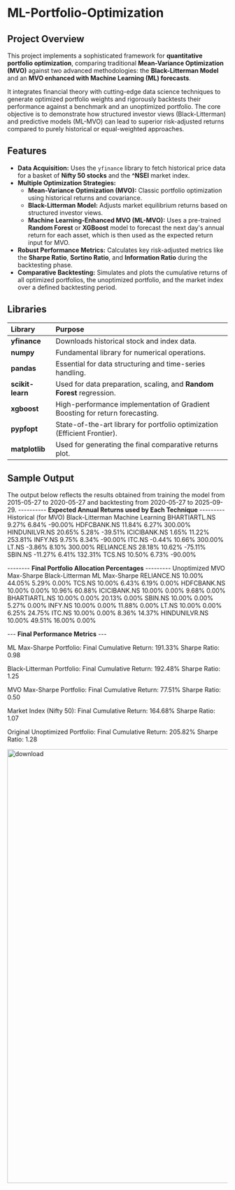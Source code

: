 # ML-Portfolio-Optimization

## Project Overview

This project implements a sophisticated framework for **quantitative portfolio optimization**, comparing traditional **Mean-Variance Optimization (MVO)** against two advanced methodologies: the **Black-Litterman Model** and an **MVO enhanced with Machine Learning (ML) forecasts**.

It integrates financial theory with cutting-edge data science techniques to generate optimized portfolio weights and rigorously backtests their performance against a benchmark and an unoptimized portfolio. The core objective is to demonstrate how structured investor views (Black-Litterman) and predictive models (ML-MVO) can lead to superior risk-adjusted returns compared to purely historical or equal-weighted approaches.

## Features

- **Data Acquisition:** Uses the `yfinance` library to fetch historical price data for a basket of **Nifty 50 stocks** and the **^NSEI** market index.
- **Multiple Optimization Strategies:**
    - **Mean-Variance Optimization (MVO):** Classic portfolio optimization using historical returns and covariance.
    - **Black-Litterman Model:** Adjusts market equilibrium returns based on structured investor views.
    - **Machine Learning-Enhanced MVO (ML-MVO):** Uses a pre-trained **Random Forest** or **XGBoost** model to forecast the next day's annual return for each asset, which is then used as the expected return input for MVO.
- **Robust Performance Metrics:** Calculates key risk-adjusted metrics like the **Sharpe Ratio**, **Sortino Ratio**, and **Information Ratio** during the backtesting phase.
- **Comparative Backtesting:** Simulates and plots the cumulative returns of all optimized portfolios, the unoptimized portfolio, and the market index over a defined backtesting period.

## Libraries

| Library | Purpose |
| :--- | :--- |
| **yfinance** | Downloads historical stock and index data. |
| **numpy** | Fundamental library for numerical operations. |
| **pandas** | Essential for data structuring and time-series handling. |
| **scikit-learn** | Used for data preparation, scaling, and **Random Forest** regression. |
| **xgboost** | High-performance implementation of Gradient Boosting for return forecasting. |
| **pypfopt** | State-of-the-art library for portfolio optimization (Efficient Frontier). |
| **matplotlib** | Used for generating the final comparative returns plot. |

## Sample Output

The output below reflects the results obtained from training the model from 2015-05-27 to 2020-05-27 and backtesting from 2020-05-27 to 2025-09-29.
---------- **Expected Annual Returns used by Each Technique** ---------
                    Historical (for MVO)  Black-Litterman   Machine Learning
BHARTIARTL.NS                9.27%           6.84%          -90.00%
HDFCBANK.NS                 11.84%           6.27%          300.00%
HINDUNILVR.NS               20.65%           5.28%          -39.51%
ICICIBANK.NS                 1.65%          11.22%          253.81%
INFY.NS                      9.75%           8.34%          -90.00%
ITC.NS                      -0.44%          10.66%          300.00%
LT.NS                       -3.86%           8.10%          300.00%
RELIANCE.NS                 28.18%          10.62%          -75.11%
SBIN.NS                    -11.27%           6.41%          132.31%
TCS.NS                      10.50%           6.73%          -90.00%


-------- **Final Portfolio Allocation Percentages** ---------
              Unoptimized    MVO Max-Sharpe   Black-Litterman   ML Max-Sharpe
RELIANCE.NS        10.00%         44.05%           5.29%         0.00%
TCS.NS             10.00%          6.43%           6.19%         0.00%
HDFCBANK.NS        10.00%          0.00%          10.96%        60.88%
ICICIBANK.NS       10.00%          0.00%           9.68%         0.00%
BHARTIARTL.NS      10.00%          0.00%          20.13%         0.00%
SBIN.NS            10.00%          0.00%           5.27%         0.00%
INFY.NS            10.00%          0.00%          11.88%         0.00%
LT.NS              10.00%          0.00%           6.25%        24.75%
ITC.NS             10.00%          0.00%           8.36%        14.37%
HINDUNILVR.NS      10.00%         49.51%          16.00%         0.00%

--- **Final Performance Metrics** ---

ML Max-Sharpe Portfolio:
  Final Cumulative Return: 191.33%
  Sharpe Ratio: 0.98

Black-Litterman Portfolio:
  Final Cumulative Return: 192.48%
  Sharpe Ratio: 1.25

MVO Max-Sharpe Portfolio:
  Final Cumulative Return: 77.51%
  Sharpe Ratio: 0.50

Market Index (Nifty 50):
  Final Cumulative Return: 164.68%
  Sharpe Ratio: 1.07

Original Unoptimized Portfolio:
  Final Cumulative Return: 205.82%
  Sharpe Ratio: 1.28

<img width="1789" height="989" alt="download" src="https://github.com/user-attachments/assets/a33b4433-0b39-4c48-a5ec-e5773089ec5e" />

